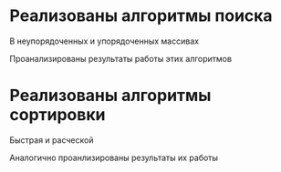 # Реализованы алгоритмы поиска
В неупорядоченных и упорядоченных массивах 

Проанализированы результаты работы этих алгоритмов
# Реализованы алгоритмы сортировки 
Быстрая и расческой 

Аналогично проанлизированы результаты их работы
